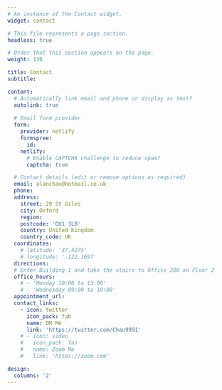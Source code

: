 ```yaml
---
# An instance of the Contact widget.
widget: contact

# This file represents a page section.
headless: true

# Order that this section appears on the page.
weight: 130

title: Contact
subtitle:

content:
  # Automatically link email and phone or display as text?
  autolink: true
  
  # Email form provider
  form:
    provider: netlify
    formspree:
      id:
    netlify:
      # Enable CAPTCHA challenge to reduce spam?
      captcha: true

  # Contact details (edit or remove options as required)
  email: alanchau@hotmail.co.uk
  phone: 
  address:
    street: 29 St Giles
    city: Oxford
    region: 
    postcode: 'OX1 3LB'
    country: United Kingdom
    country_code: UK
  coordinates:
    # latitude: '37.4275'
    # longitude: '-122.1697'
  directions: 
  # Enter Building 1 and take the stairs to Office 200 on Floor 2
  office_hours:
    # - 'Monday 10:00 to 13:00'
    # - 'Wednesday 09:00 to 10:00'
  appointment_url: 
  contact_links:
    - icon: twitter
      icon_pack: fab
      name: DM Me
      link: 'https://twitter.com/Chau9991'
    # - icon: video
    #   icon_pack: fas
    #   name: Zoom Me
    #   link: 'https://zoom.com'

design:
  columns: '2'
---
```

